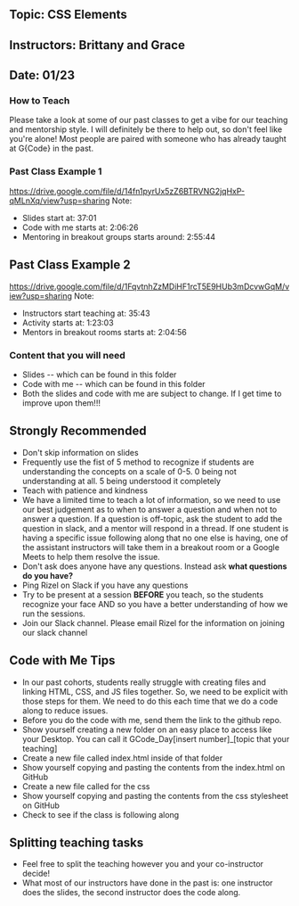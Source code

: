 ## Topic: CSS Elements
## Instructors: Brittany and Grace
## Date: 01/23


### How to Teach
Please take a look at some of our past classes to get a vibe for our teaching and mentorship style. I will definitely be there to help out, so don't feel like you're alone! Most people are paired with someone who has already taught at G{Code} in the past. 

### Past Class Example 1
https://drive.google.com/file/d/14fn1pyrUx5zZ6BTRVNG2jqHxP-qMLnXq/view?usp=sharing
Note: 
- Slides start at: 37:01
- Code with me starts at: 2:06:26
- Mentoring in breakout groups starts around: 2:55:44

## Past Class Example 2
https://drive.google.com/file/d/1FqvtnhZzMDiHF1rcT5E9HUb3mDcvwGqM/view?usp=sharing
Note: 
- Instructors start teaching at: 35:43
- Activity starts at: 1:23:03
- Mentors in breakout rooms starts at: 2:04:56 

### Content that you will need
- Slides -- which can be found in this folder
- Code with me -- which can be found in this folder
- Both the slides and code with me are subject to change. If I get time to improve upon them!!! 

## Strongly Recommended 
- Don't skip information on slides
- Frequently use the fist of 5 method to recognize if students are understanding the concepts on a scale of 0-5. 0 being not understanding at all. 5 being understood it completely
- Teach with patience and kindness
- We have a limited time to teach a lot of information, so we need to use our best judgement as to when to answer a question and when not to answer a question. If a question is off-topic, ask the student to add the question in slack, and a mentor will respond in a thread. If one student is having a specific issue following along that no one else is having, one of the assistant instructors will take them in a breakout room or a Google Meets to help them resolve the issue.
- Don't ask does anyone have any questions. Instead ask **what questions do you have?**
- Ping Rizel on Slack if you have any questions
- Try to be present at a session **BEFORE** you teach, so the students recognize your face AND so you have a better understanding of how we run the sessions.
- Join our Slack channel. Please email Rizel for the information on joining our slack channel

## Code with Me Tips
- In our past cohorts, students really struggle with creating files and linking HTML, CSS, and JS files together. So, we need to be explicit with those steps for them. We need to do this each time that we do a code along to reduce issues. 
- Before you do the code with me, send them the link to the github repo. 
- Show yourself creating a new folder on an easy place to access like your Desktop. You can call it GCode_Day[insert number]_[topic that your teaching]
- Create a new file called index.html inside of that folder
- Show yourself copying and pasting the contents from the index.html on GitHub
- Create a new file called for the css 
- Show yourself copying and pasting the contents from the css stylesheet on GitHub
- Check to see if the class is following along


## Splitting teaching tasks
- Feel free to split the teaching however you and your co-instructor decide!
- What most of our instructors have done in the past is: one instructor does the slides, the second instructor does the code along. 
